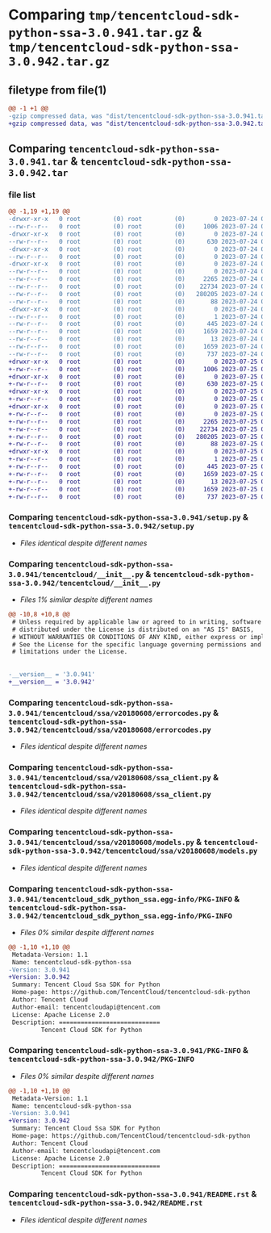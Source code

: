 # Comparing `tmp/tencentcloud-sdk-python-ssa-3.0.941.tar.gz` & `tmp/tencentcloud-sdk-python-ssa-3.0.942.tar.gz`

## filetype from file(1)

```diff
@@ -1 +1 @@
-gzip compressed data, was "dist/tencentcloud-sdk-python-ssa-3.0.941.tar", last modified: Mon Jul 24 00:43:11 2023, max compression
+gzip compressed data, was "dist/tencentcloud-sdk-python-ssa-3.0.942.tar", last modified: Tue Jul 25 04:24:48 2023, max compression
```

## Comparing `tencentcloud-sdk-python-ssa-3.0.941.tar` & `tencentcloud-sdk-python-ssa-3.0.942.tar`

### file list

```diff
@@ -1,19 +1,19 @@
-drwxr-xr-x   0 root         (0) root         (0)        0 2023-07-24 00:43:11.000000 tencentcloud-sdk-python-ssa-3.0.941/
--rw-r--r--   0 root         (0) root         (0)     1006 2023-07-24 00:43:11.000000 tencentcloud-sdk-python-ssa-3.0.941/setup.py
-drwxr-xr-x   0 root         (0) root         (0)        0 2023-07-24 00:43:11.000000 tencentcloud-sdk-python-ssa-3.0.941/tencentcloud/
--rw-r--r--   0 root         (0) root         (0)      630 2023-07-24 00:43:11.000000 tencentcloud-sdk-python-ssa-3.0.941/tencentcloud/__init__.py
-drwxr-xr-x   0 root         (0) root         (0)        0 2023-07-24 00:43:11.000000 tencentcloud-sdk-python-ssa-3.0.941/tencentcloud/ssa/
--rw-r--r--   0 root         (0) root         (0)        0 2023-07-24 00:43:11.000000 tencentcloud-sdk-python-ssa-3.0.941/tencentcloud/ssa/__init__.py
-drwxr-xr-x   0 root         (0) root         (0)        0 2023-07-24 00:43:11.000000 tencentcloud-sdk-python-ssa-3.0.941/tencentcloud/ssa/v20180608/
--rw-r--r--   0 root         (0) root         (0)        0 2023-07-24 00:43:11.000000 tencentcloud-sdk-python-ssa-3.0.941/tencentcloud/ssa/v20180608/__init__.py
--rw-r--r--   0 root         (0) root         (0)     2265 2023-07-24 00:43:11.000000 tencentcloud-sdk-python-ssa-3.0.941/tencentcloud/ssa/v20180608/errorcodes.py
--rw-r--r--   0 root         (0) root         (0)    22734 2023-07-24 00:43:11.000000 tencentcloud-sdk-python-ssa-3.0.941/tencentcloud/ssa/v20180608/ssa_client.py
--rw-r--r--   0 root         (0) root         (0)   280205 2023-07-24 00:43:11.000000 tencentcloud-sdk-python-ssa-3.0.941/tencentcloud/ssa/v20180608/models.py
--rw-r--r--   0 root         (0) root         (0)       88 2023-07-24 00:43:11.000000 tencentcloud-sdk-python-ssa-3.0.941/setup.cfg
-drwxr-xr-x   0 root         (0) root         (0)        0 2023-07-24 00:43:11.000000 tencentcloud-sdk-python-ssa-3.0.941/tencentcloud_sdk_python_ssa.egg-info/
--rw-r--r--   0 root         (0) root         (0)        1 2023-07-24 00:43:11.000000 tencentcloud-sdk-python-ssa-3.0.941/tencentcloud_sdk_python_ssa.egg-info/dependency_links.txt
--rw-r--r--   0 root         (0) root         (0)      445 2023-07-24 00:43:11.000000 tencentcloud-sdk-python-ssa-3.0.941/tencentcloud_sdk_python_ssa.egg-info/SOURCES.txt
--rw-r--r--   0 root         (0) root         (0)     1659 2023-07-24 00:43:11.000000 tencentcloud-sdk-python-ssa-3.0.941/tencentcloud_sdk_python_ssa.egg-info/PKG-INFO
--rw-r--r--   0 root         (0) root         (0)       13 2023-07-24 00:43:11.000000 tencentcloud-sdk-python-ssa-3.0.941/tencentcloud_sdk_python_ssa.egg-info/top_level.txt
--rw-r--r--   0 root         (0) root         (0)     1659 2023-07-24 00:43:11.000000 tencentcloud-sdk-python-ssa-3.0.941/PKG-INFO
--rw-r--r--   0 root         (0) root         (0)      737 2023-07-24 00:43:11.000000 tencentcloud-sdk-python-ssa-3.0.941/README.rst
+drwxr-xr-x   0 root         (0) root         (0)        0 2023-07-25 04:24:48.000000 tencentcloud-sdk-python-ssa-3.0.942/
+-rw-r--r--   0 root         (0) root         (0)     1006 2023-07-25 04:24:48.000000 tencentcloud-sdk-python-ssa-3.0.942/setup.py
+drwxr-xr-x   0 root         (0) root         (0)        0 2023-07-25 04:24:48.000000 tencentcloud-sdk-python-ssa-3.0.942/tencentcloud/
+-rw-r--r--   0 root         (0) root         (0)      630 2023-07-25 04:24:48.000000 tencentcloud-sdk-python-ssa-3.0.942/tencentcloud/__init__.py
+drwxr-xr-x   0 root         (0) root         (0)        0 2023-07-25 04:24:48.000000 tencentcloud-sdk-python-ssa-3.0.942/tencentcloud/ssa/
+-rw-r--r--   0 root         (0) root         (0)        0 2023-07-25 04:24:48.000000 tencentcloud-sdk-python-ssa-3.0.942/tencentcloud/ssa/__init__.py
+drwxr-xr-x   0 root         (0) root         (0)        0 2023-07-25 04:24:48.000000 tencentcloud-sdk-python-ssa-3.0.942/tencentcloud/ssa/v20180608/
+-rw-r--r--   0 root         (0) root         (0)        0 2023-07-25 04:24:48.000000 tencentcloud-sdk-python-ssa-3.0.942/tencentcloud/ssa/v20180608/__init__.py
+-rw-r--r--   0 root         (0) root         (0)     2265 2023-07-25 04:24:48.000000 tencentcloud-sdk-python-ssa-3.0.942/tencentcloud/ssa/v20180608/errorcodes.py
+-rw-r--r--   0 root         (0) root         (0)    22734 2023-07-25 04:24:48.000000 tencentcloud-sdk-python-ssa-3.0.942/tencentcloud/ssa/v20180608/ssa_client.py
+-rw-r--r--   0 root         (0) root         (0)   280205 2023-07-25 04:24:48.000000 tencentcloud-sdk-python-ssa-3.0.942/tencentcloud/ssa/v20180608/models.py
+-rw-r--r--   0 root         (0) root         (0)       88 2023-07-25 04:24:48.000000 tencentcloud-sdk-python-ssa-3.0.942/setup.cfg
+drwxr-xr-x   0 root         (0) root         (0)        0 2023-07-25 04:24:48.000000 tencentcloud-sdk-python-ssa-3.0.942/tencentcloud_sdk_python_ssa.egg-info/
+-rw-r--r--   0 root         (0) root         (0)        1 2023-07-25 04:24:48.000000 tencentcloud-sdk-python-ssa-3.0.942/tencentcloud_sdk_python_ssa.egg-info/dependency_links.txt
+-rw-r--r--   0 root         (0) root         (0)      445 2023-07-25 04:24:48.000000 tencentcloud-sdk-python-ssa-3.0.942/tencentcloud_sdk_python_ssa.egg-info/SOURCES.txt
+-rw-r--r--   0 root         (0) root         (0)     1659 2023-07-25 04:24:48.000000 tencentcloud-sdk-python-ssa-3.0.942/tencentcloud_sdk_python_ssa.egg-info/PKG-INFO
+-rw-r--r--   0 root         (0) root         (0)       13 2023-07-25 04:24:48.000000 tencentcloud-sdk-python-ssa-3.0.942/tencentcloud_sdk_python_ssa.egg-info/top_level.txt
+-rw-r--r--   0 root         (0) root         (0)     1659 2023-07-25 04:24:48.000000 tencentcloud-sdk-python-ssa-3.0.942/PKG-INFO
+-rw-r--r--   0 root         (0) root         (0)      737 2023-07-25 04:24:48.000000 tencentcloud-sdk-python-ssa-3.0.942/README.rst
```

### Comparing `tencentcloud-sdk-python-ssa-3.0.941/setup.py` & `tencentcloud-sdk-python-ssa-3.0.942/setup.py`

 * *Files identical despite different names*

### Comparing `tencentcloud-sdk-python-ssa-3.0.941/tencentcloud/__init__.py` & `tencentcloud-sdk-python-ssa-3.0.942/tencentcloud/__init__.py`

 * *Files 1% similar despite different names*

```diff
@@ -10,8 +10,8 @@
 # Unless required by applicable law or agreed to in writing, software
 # distributed under the License is distributed on an "AS IS" BASIS,
 # WITHOUT WARRANTIES OR CONDITIONS OF ANY KIND, either express or implied.
 # See the License for the specific language governing permissions and
 # limitations under the License.
 
 
-__version__ = '3.0.941'
+__version__ = '3.0.942'
```

### Comparing `tencentcloud-sdk-python-ssa-3.0.941/tencentcloud/ssa/v20180608/errorcodes.py` & `tencentcloud-sdk-python-ssa-3.0.942/tencentcloud/ssa/v20180608/errorcodes.py`

 * *Files identical despite different names*

### Comparing `tencentcloud-sdk-python-ssa-3.0.941/tencentcloud/ssa/v20180608/ssa_client.py` & `tencentcloud-sdk-python-ssa-3.0.942/tencentcloud/ssa/v20180608/ssa_client.py`

 * *Files identical despite different names*

### Comparing `tencentcloud-sdk-python-ssa-3.0.941/tencentcloud/ssa/v20180608/models.py` & `tencentcloud-sdk-python-ssa-3.0.942/tencentcloud/ssa/v20180608/models.py`

 * *Files identical despite different names*

### Comparing `tencentcloud-sdk-python-ssa-3.0.941/tencentcloud_sdk_python_ssa.egg-info/PKG-INFO` & `tencentcloud-sdk-python-ssa-3.0.942/tencentcloud_sdk_python_ssa.egg-info/PKG-INFO`

 * *Files 0% similar despite different names*

```diff
@@ -1,10 +1,10 @@
 Metadata-Version: 1.1
 Name: tencentcloud-sdk-python-ssa
-Version: 3.0.941
+Version: 3.0.942
 Summary: Tencent Cloud Ssa SDK for Python
 Home-page: https://github.com/TencentCloud/tencentcloud-sdk-python
 Author: Tencent Cloud
 Author-email: tencentcloudapi@tencent.com
 License: Apache License 2.0
 Description: ============================
         Tencent Cloud SDK for Python
```

### Comparing `tencentcloud-sdk-python-ssa-3.0.941/PKG-INFO` & `tencentcloud-sdk-python-ssa-3.0.942/PKG-INFO`

 * *Files 0% similar despite different names*

```diff
@@ -1,10 +1,10 @@
 Metadata-Version: 1.1
 Name: tencentcloud-sdk-python-ssa
-Version: 3.0.941
+Version: 3.0.942
 Summary: Tencent Cloud Ssa SDK for Python
 Home-page: https://github.com/TencentCloud/tencentcloud-sdk-python
 Author: Tencent Cloud
 Author-email: tencentcloudapi@tencent.com
 License: Apache License 2.0
 Description: ============================
         Tencent Cloud SDK for Python
```

### Comparing `tencentcloud-sdk-python-ssa-3.0.941/README.rst` & `tencentcloud-sdk-python-ssa-3.0.942/README.rst`

 * *Files identical despite different names*

